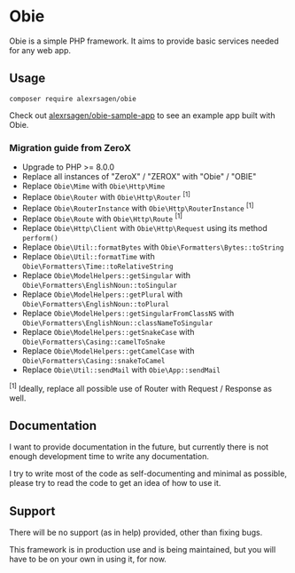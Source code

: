 # Obie
Obie is a simple PHP framework. It aims to provide basic services needed for any web app.

## Usage
```
composer require alexrsagen/obie
```

Check out [alexrsagen/obie-sample-app](https://github.com/alexrsagen/obie-sample-app) to see an example app built with Obie.

### Migration guide from ZeroX
- Upgrade to PHP >= 8.0.0
- Replace all instances of "ZeroX" / "ZEROX" with "Obie" / "OBIE"
- Replace `Obie\Mime` with `Obie\Http\Mime`
- Replace `Obie\Router` with `Obie\Http\Router` <sup>[1]</sup>
- Replace `Obie\RouterInstance` with `Obie\Http\RouterInstance` <sup>[1]</sup>
- Replace `Obie\Route` with `Obie\Http\Route` <sup>[1]</sup>
- Replace `Obie\Http\Client` with `Obie\Http\Request` using its method `perform()`
- Replace `Obie\Util::formatBytes` with `Obie\Formatters\Bytes::toString`
- Replace `Obie\Util::formatTime` with `Obie\Formatters\Time::toRelativeString`
- Replace `Obie\ModelHelpers::getSingular` with `Obie\Formatters\EnglishNoun::toSingular`
- Replace `Obie\ModelHelpers::getPlural` with `Obie\Formatters\EnglishNoun::toPlural`
- Replace `Obie\ModelHelpers::getSingularFromClassNS` with `Obie\Formatters\EnglishNoun::classNameToSingular`
- Replace `Obie\ModelHelpers::getSnakeCase` with `Obie\Formatters\Casing::camelToSnake`
- Replace `Obie\ModelHelpers::getCamelCase` with `Obie\Formatters\Casing::snakeToCamel`
- Replace `Obie\Util::sendMail` with `Obie\App::sendMail`

<sup>[1]</sup> Ideally, replace all possible use of Router with Request / Response as well.

## Documentation
I want to provide documentation in the future, but currently there is not enough development time to write any documentation.

I try to write most of the code as self-documenting and minimal as possible, please try to read the code to get an idea of how to use it.

## Support
There will be no support (as in help) provided, other than fixing bugs.

This framework is in production use and is being maintained, but you will have to be on your own in using it, for now.

